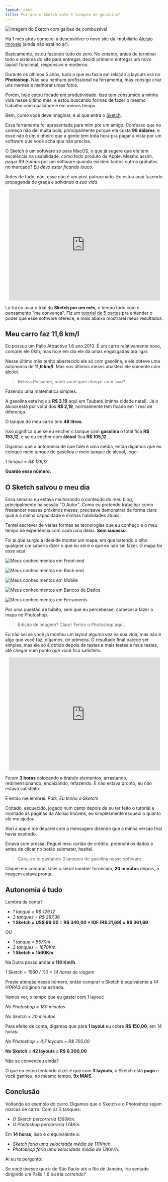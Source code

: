 ```yaml
---
layout: post
title: Por que o Sketch vale 3 tanques de gasolina?
---
```


![Imagem do Sketch com galões de combustível](http://res.cloudinary.com/dm7h7e8xj/image/upload/v1501102987/sketch-fuel_eiwjbz.png)

Há 1 mês atrás comecei a desenvolver o novo site da imobiliária <a href="http://aloisioimoveis.com.br/" target="_blank">Aloísio Imóveis</a> (ainda não está no ar).

Basicamente, estou fazendo tudo do zero. No entanto, antes de terminar todo o sistema do site para entregar, decidi primeiro entregar um novo layout funcional, responsivo e moderno.

Durante os últimos 5 anos, tudo o que eu fazia em relação a layouts era no **Photoshop**. Não sou nenhum profissional na ferramenta, mas consigo criar uns memes e melhorar umas fotos.

Porém, hoje estou focado em produtividade. Isso tem consumido a minha vida nesse último mês, e estou buscando formas de fazer o mesmo trabalho com qualidade e em menos tempo.

Bem, como você deve imaginar, é aí que entra o <a href="https://www.sketchapp.com/" target="_blank">Sketch</a>.

Essa ferramenta foi apresentada para mim por um amigo. Confesso que no começo não dei muita bola, principalmente porque ela custa **99 dólares**, e esse não é um dinheiro que a gente tem toda hora pra pagar à vista por um software que você acha que não precisa.

O Sketch é um software só para MacOS, o que já sugere que ele tem excelência na usabilidade, como todo produto da Apple. Mesmo assim, pagar 99 *trumps* por um software quando existem tantos outros gratuitos no mercado? *Eu devo estar ficando louco*.

Antes de tudo, não, esse não é um post patrocinado. Eu estou aqui fazendo propaganda de graça e *salvando a sua vida*.

<center><iframe class="giphy-embed" src="https://giphy.com/embed/glmRyiSI3v5E4" width="480" height="354" frameborder="0" allowfullscreen="allowfullscreen"></iframe></center>

Lá fui eu usar o trial do **Sketch por um mês**, o tempo todo com o pensamento "me convença". Fiz um <a href="https://medium.com/sketch-app-sources/sketch-app-tutorial-series-part-1-of-4-1e4ee4265073" target="_blank">tutorial de 5 partes</a> pra entender o poder que esse software oferece, e mais abaixo mostrarei meus resultados.

## Meu carro faz 11,6 km/l

Eu possuo um Palio Attractive 1.6 ano 2013. É um carro relativamente novo, comprei ele 0km, mas hoje em dia ele dá umas engasgadas pra ligar.

Nesse último mês tenho abastecido ele só com gasolina, e ele obteve uma autonomia de **11,6 km/l**. Mas nos últimos meses abasteci ele somente com álcool.

> Beleza Rossener, onde você quer chegar com isso?

Fazendo uma matemática simples:

A gasolina está hoje a **R$ 3,19** aqui em Taubaté (minha cidade natal). Já o álcool está por volta dos **R$ 2,19**, normalmente tem ficado em 1 real de diferença.

O tanque do meu carro tem **48 litros**.

Isso significa que se eu encher o tanque com **gasolina** o total fica **R$ 153,12**, e se eu encher com **álcool** fica **R$ 105,12**.

Digamos que a autonomia de que falei é uma média, então digamos que eu coloque meio tanque de gasolina e meio tanque de álcool, logo:

*1 tanque = R$ 129,12*

**Guarde esse número.**

## O Sketch salvou o meu dia

Essa semana eu estava melhorando o conteúdo do meu blog, principalmente na sessão "O Autor". Como eu pretendo trabalhar como freelancer nesses próximos meses, precisava demonstrar de forma clara qual é a minha capacidade e minhas habilidades atuais.

Tentei escrever de várias formas as tecnologias que eu conheço e o meu tempo de experiência com cada uma delas. **Sem sucesso**.

Foi aí que surgiu a ideia de montar um mapa, em que batendo o olho qualquer um saberia dizer o que eu sei e o que eu não sei fazer. O mapa foi esse aqui:

![Meus conhecimentos em Front-end](http://res.cloudinary.com/dm7h7e8xj/image/upload/v1501103240/frontend1_tvsefn.png)

![Meus conhecimentos em Back-end](http://res.cloudinary.com/dm7h7e8xj/image/upload/v1501103276/backend_cdzzmc.png)

![Meus conhecimentos em Mobile](http://res.cloudinary.com/dm7h7e8xj/image/upload/v1501103319/mobile_t8zskz.png)

![Meus conhecimentos em Bancos de Dados](http://res.cloudinary.com/dm7h7e8xj/image/upload/v1501103361/databases_o4cx3s.png)

![Meus conhecimentos em Ferraments](http://res.cloudinary.com/dm7h7e8xj/image/upload/v1501103411/tools_zh6zkl.png)

Por uma questão de hábito, sem que eu percebesse, comecei a fazer o mapa no Photoshop.

> Edição de imagem? Claro! Tenho o Photoshop aqui.

Eu não sei se você já montou um layout alguma vez na sua vida, mas não é algo que você faz, digamos, de primeira. O resultado final parece ser simples, mas ele só é obtido depois de testes e mais testes e mais testes, até chegar num ponto que você fica satisfeito.

<center><iframe class="giphy-embed" src="https://giphy.com/embed/11ISwbgCxEzMyY" width="480" height="360" frameborder="0" allowfullscreen="allowfullscreen"></iframe></center>

Foram **3 horas** colocando e tirando elementos, arrastando, redimensionando, encaixando, refazendo. E não estava pronto, eu não estava satisfeito.

E então me lembrei. *Puts, Eu tenho o Sketch!*

Coitado, esquecido, jogado num canto depois de eu ter feito o tutorial e montado as páginas da Aloísio Imóveis, eu simplesmente esqueci o quanto ele me ajudou.

Abri a app e me deparei com a mensagem dizendo que a minha versão trial havia expirado.

Estava com pressa. Peguei meu cartão de crédito, preenchi os dados e antes de clicar no botão submeter, hesitei.

> Cara, eu to gastando 3 tanques de gasolina nesse software.

Cliquei em comprar. Usei o serial number fornecido, **20 minutos** depois, a imagem estava pronta.

## Autonomia é tudo

Lembra da conta?

 - *1 tanque = R$ 129,12*
 - *3 tanques = R$ 387,36*
 - **1 Sketch = US$ 99.00 = R$ 340,00 + IOF (R$ 21,69) = R$ 361,69**

OU

 - *1 tanque = 557Km*
 - *3 tanques = 1670Km*
 - **1 Sketch = 1560Km**

Na Dutra posso andar a **110 Km/h**.

*1 Sketch = 1560 / 110 = 14 horas de viagem*

Preste atenção nesse número, então comprar o Sketch é equivalente a *14 HORAS* dirigindo na estrada.

Vamos ver, o tempo que eu gastei com 1 layout:

*No Photoshop = 180 minutos*

*No Sketch = 20 minutos*

Para efeito de conta, digamos que para **1 layout** eu cobre **R$ 150,00**, em 14 horas:

*No Photoshop = 4,7 layouts = R$ 705,00*

**No Sketch = 42 layouts = R$ 6.300,00**

Não se convenceu ainda?

O que eu estou tentando dizer é que com **3 layouts**, o Sketch está **pago** e você ganhou, no mesmo tempo, **9x MAIS**.

## Conclusão

Voltando ao exemplo do carro. Digamos que o Sketch e o Photoshop sejam marcas de carro. Com os 3 tanques:

 - *O Sketch percorreria 1560Km.*
 - *O Photoshop percorreria 174Km.*

Em **14 horas**, isso é o equivalente a:

 - *Sketch faria uma velocidade média de 111Km/h.*
 - *Photoshop faria uma velocidade média de 12Km/h.*

Aí eu te pergunto:

Se você tivesse que ir de São Paulo até o Rio de Janeiro, iria sentado dirigindo um Palio 1.6 ou iria *correndo*?
